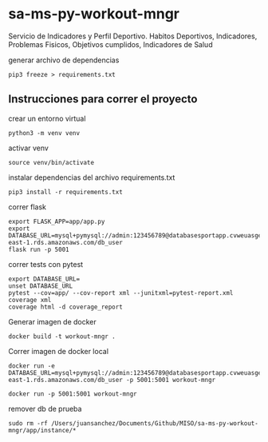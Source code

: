 # sa-ms-py-workout-mngr
Servicio de Indicadores y Perfil Deportivo. Habitos Deportivos, Indicadores, Problemas Fisicos, Objetivos cumplidos, Indicadores de Salud


generar archivo de dependencias
```
pip3 freeze > requirements.txt
```

## Instrucciones para correr el proyecto

crear un entorno virtual
```
python3 -m venv venv
```
activar venv
```
source venv/bin/activate
```
instalar dependencias del archivo requirements.txt
```
pip3 install -r requirements.txt
```

correr flask
```
export FLASK_APP=app/app.py
export DATABASE_URL=mysql+pymysql://admin:123456789@databasesportapp.cvweuasge1pc.us-east-1.rds.amazonaws.com/db_user
flask run -p 5001
```

correr tests con pytest
```
export DATABASE_URL=
unset DATABASE_URL
pytest --cov=app/ --cov-report xml --junitxml=pytest-report.xml
coverage xml
coverage html -d coverage_report
```

Generar imagen de docker
```
docker build -t workout-mngr .
```

Correr imagen de docker local
```
docker run -e DATABASE_URL=mysql+pymysql://admin:123456789@databasesportapp.cvweuasge1pc.us-east-1.rds.amazonaws.com/db_user -p 5001:5001 workout-mngr

docker run -p 5001:5001 workout-mngr
```

remover db de prueba
```
sudo rm -rf /Users/juansanchez/Documents/Github/MISO/sa-ms-py-workout-mngr/app/instance/*
```